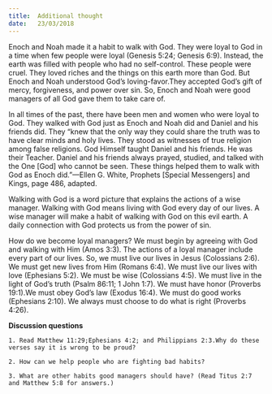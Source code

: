 ```yaml
---
title:  Additional thought
date:   23/03/2018
---
```


Enoch and Noah made it a habit to walk with God. They were loyal to God in a time when few people were loyal (Genesis 5:24; Genesis 6:9). Instead, the earth was filled with people who had no self-control. These people were cruel. They loved riches and the things on this earth more than God. But Enoch and Noah understood God’s loving-favor.They accepted God’s gift of mercy, forgiveness, and power over sin. So, Enoch and Noah were good managers of all God gave them to take care of. 

In all times of the past, there have been men and women who were loyal to God. They walked with God just as Enoch and Noah did and Daniel and his friends did. They “knew that the only way they could share the truth was to have clear minds and holy lives. They stood as witnesses of true religion among false religions. God Himself taught Daniel and his friends. He was their Teacher. Daniel and his friends always prayed, studied, and talked with the One [God] who cannot be seen. These things helped them to walk with God as Enoch did.”—Ellen G. White, Prophets [Special Messengers] and Kings, page 486, adapted. 

Walking with God is a word picture that explains the actions of a wise manager. Walking with God means living with God every day of our lives. A wise manager will make a habit of walking with God on this evil earth. A daily connection with God protects us from the power of sin. 

How do we become loyal managers? We must begin by agreeing with God and walking with Him (Amos 3:3). The actions of a loyal manager include every part of our lives. So, we must live our lives in Jesus (Colossians 2:6). We must get new lives from Him (Romans 6:4). We must live our lives with love (Ephesians 5:2). We must be wise (Colossians 4:5). We must live in the light of God’s truth (Psalm 86:11; 1 John 1:7). We must have honor (Proverbs 19:1).We must obey God’s law (Exodus 16:4). We must do good works (Ephesians 2:10). We always must choose to do what is right (Proverbs 4:26). 

**Discussion questions** 

`1. Read Matthew 11:29;Ephesians 4:2; and Philippians 2:3.Why do these verses say it is wrong to be proud?` 

`2. How can we help people who are fighting bad habits?` 

`3. What are other habits good managers should have? (Read Titus 2:7 and Matthew 5:8 for answers.)` 